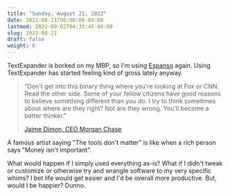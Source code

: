 ```yaml
---
title: "Sunday, August 21, 2022"
date: 2022-08-21T06:00:00-04:00
lastmod: 2022-09-02T04:33:45-04:00
slug: 2022-08-21
draft: false
weight: 0
---
```


TextExpander is borked on my MBP, so I'm using [Espanso](https://espanso.org/) again. Using TextExpander has started feeling kind of gross lately anyway.

> "Don't get into this binary thing where you're looking at Fox or CNN. Read the other side. Some of your fellow citizens have good reasons to believe something different than you do. I try to think sometimes about where are they right? Not are they wrong. You'll become a better thinker."
>
> [Jaime Dimon, CEO Morgan Chase](https://finance.yahoo.com/news/jamie-dimon-sounds-off-morning-brief-110044236.html)

A famous artist saying "The tools don't matter" is like when a rich person says "Money isn't important".

What would happen if I simply used everything as-is? What if I didn't tweak or customize or otherwise try and wrangle software to my very specific whims? I bet life would get easier and I'd be overall more productive. But, would I be happier? Dunno.

[//]: # "Exported with love from a post written in Org mode"
[//]: # "- https://github.com/kaushalmodi/ox-hugo"
